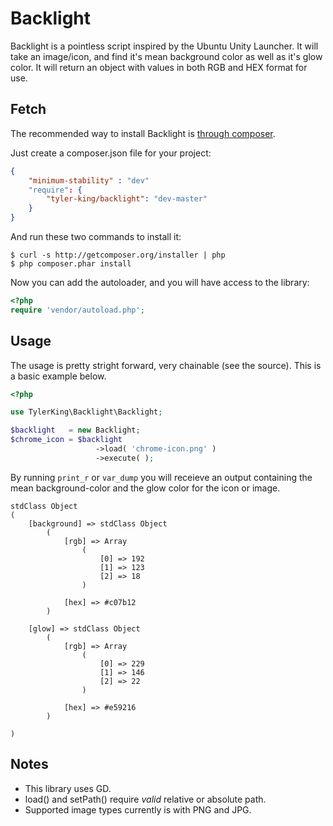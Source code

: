 # Backlight

Backlight is a pointless script inspired by the Ubuntu Unity Launcher. It will take an image/icon,
and find it's mean background color as well as it's glow color. It will return an object with
values in both RGB and HEX format for use.

## Fetch

The recommended way to install Backlight is [through composer](http://packagist.org).

Just create a composer.json file for your project:

```JSON
{
    "minimum-stability" : "dev"
    "require": {
        "tyler-king/backlight": "dev-master"
    }
}
```

And run these two commands to install it:

    $ curl -s http://getcomposer.org/installer | php
    $ php composer.phar install

Now you can add the autoloader, and you will have access to the library:

```php
<?php
require 'vendor/autoload.php';
```

## Usage

The usage is pretty stright forward, very chainable (see the source). This is a 
basic example below.

```php
<?php

use TylerKing\Backlight\Backlight;

$backlight   = new Backlight;
$chrome_icon = $backlight
                   ->load( 'chrome-icon.png' )
                   ->execute( );
```

By running `print_r` or `var_dump` you will receieve an output containing the mean 
background-color and the glow color for the icon or image.

```
stdClass Object
(
    [background] => stdClass Object
        (
            [rgb] => Array
                (
                    [0] => 192
                    [1] => 123
                    [2] => 18
                )

            [hex] => #c07b12
        )

    [glow] => stdClass Object
        (
            [rgb] => Array
                (
                    [0] => 229
                    [1] => 146
                    [2] => 22
                )

            [hex] => #e59216
        )

)
```

## Notes

* This library uses GD.
* load() and setPath() require *valid* relative or absolute path.
* Supported image types currently is with PNG and JPG.
